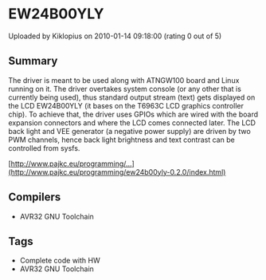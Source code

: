 # EW24B00YLY

Uploaded by Kiklopius on 2010-01-14 09:18:00 (rating 0 out of 5)

## Summary

The driver is meant to be used along with ATNGW100 board and Linux running on it. The driver overtakes system console (or any other that is currently being used), thus standard output stream (text) gets displayed on the LCD EW24B00YLY (it bases on the T6963C LCD graphics controller chip). To achieve that, the driver uses GPIOs which are wired with the board expansion connectors and where the LCD comes connected later. The LCD back light and VEE generator (a negative power supply) are driven by two PWM channels, hence back light brightness and text contrast can be controlled from sysfs.


[http://www.pajkc.eu/programming/...](http://www.pajkc.eu/programming/ew24b00yly-0.2.0/index.html)

## Compilers

- AVR32 GNU Toolchain

## Tags

- Complete code with HW
- AVR32 GNU Toolchain
